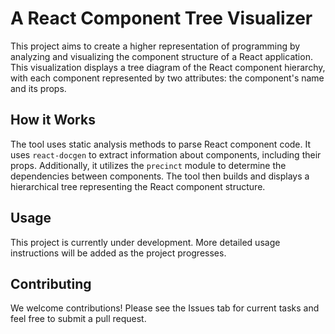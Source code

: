 # A React Component Tree Visualizer

This project aims to create a higher representation of programming by analyzing and visualizing the component structure of a React application. This visualization displays a tree diagram of the React component hierarchy, with each component represented by two attributes: the component's name and its props.

## How it Works

The tool uses static analysis methods to parse React component code. It uses `react-docgen` to extract information about components, including their props. Additionally, it utilizes the `precinct` module to determine the dependencies between components. The tool then builds and displays a hierarchical tree representing the React component structure.

## Usage

This project is currently under development. More detailed usage instructions will be added as the project progresses.

## Contributing

We welcome contributions! Please see the Issues tab for current tasks and feel free to submit a pull request.